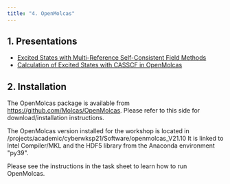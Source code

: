 ```yaml
---
title: "4. OpenMolcas"
---
```


## 1. Presentations

* [Excited States with Multi-Reference Self-Consistent Field Methods](https://github.com/compchem-cybertraining/Cyber_Training_Workshop_2022/blob/gh-pages/files/Sebastian_Mai/lecture_1_CASSCF.pdf)
* [Calculation of Excited States with CASSCF in OpenMolcas](https://github.com/compchem-cybertraining/Cyber_Training_Workshop_2022/blob/gh-pages/files/Sebastian_Mai/handson_1_CASSCF.pdf)


## 2. Installation

The OpenMolcas package is available from https://github.com/Molcas/OpenMolcas.
Please refer to this side for download/installation instructions.

The OpenMolcas version installed for the workshop is located in
/projects/academic/cyberwksp21/Software/openmolcas_V21.10
It is linked to Intel Compiler/MKL and the HDF5 library from the Anaconda environment "py39".

Please see the instructions in the task sheet to learn how to run OpenMolcas.
